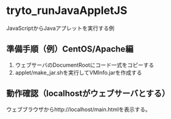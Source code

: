 # tryto_runJavaAppletJS
JavaScriptからJavaアプレットを実行する例

## 準備手順（例）CentOS/Apache編

1. ウェブサーバのDocumentRootにコード一式をコピーする
1. applet/make_jar.shを実行してVMInfo.jarを作成する

## 動作確認（localhostがウェブサーバとする）

ウェブブラウザからhttp://localhost/main.htmlを表示する。

